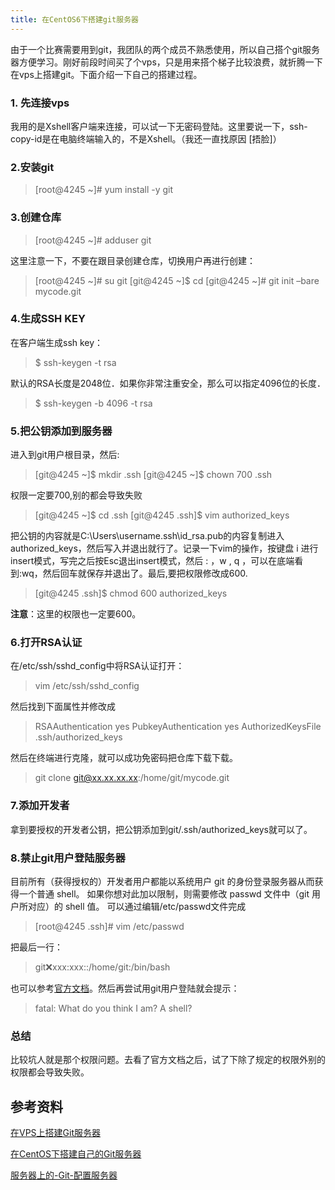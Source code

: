 ```yaml
---
title: 在CentOS6下搭建git服务器
---
```

由于一个比赛需要用到git，我团队的两个成员不熟悉使用，所以自己搭个git服务器方便学习。刚好前段时间买了个vps，只是用来搭个梯子比较浪费，就折腾一下在vps上搭建git。下面介绍一下自己的搭建过程。
### 1. 先连接vps ### 
我用的是Xshell客户端来连接，可以试一下无密码登陆。这里要说一下，ssh-copy-id是在电脑终端输入的，不是Xshell。（我还一直找原因 [捂脸]）
### 2.安装git ###
>[root@4245 ~]# yum install -y git

### 3.创建仓库 ###
>[root@4245 ~]# adduser git

这里注意一下，不要在跟目录创建仓库，切换用户再进行创建：
>[root@4245 ~]# su git
[git@4245 ~]$ cd
[git@4245 ~]# git init –bare mycode.git

### 4.生成SSH KEY ###
在客户端生成ssh key：
>$ ssh-keygen -t rsa

默认的RSA长度是2048位．如果你非常注重安全，那么可以指定4096位的长度．
>$ ssh-keygen -b 4096 -t rsa

### 5.把公钥添加到服务器 ###
进入到git用户根目录，然后:
>[git@4245 ~]$ mkdir .ssh
[git@4245 ~]$ chown 700 .ssh

权限一定要700,别的都会导致失败
>[git@4245 ~]$ cd .ssh
[git@4245 .ssh]$ vim authorized_keys

把公钥的内容就是C:\Users\username.ssh\id_rsa.pub的内容复制进入authorized_keys，然后写入并退出就行了。记录一下vim的操作，按键盘 i 进行insert模式，写完之后按Esc退出insert模式，然后 : ，w , q ，可以在底端看到:wq，然后回车就保存并退出了。最后,要把权限修改成600.
>[git@4245 .ssh]$ chmod 600 authorized_keys

**注意**：这里的权限也一定要600。
### 6.打开RSA认证 ###
在/etc/ssh/sshd_config中将RSA认证打开：
>vim /etc/ssh/sshd_config

然后找到下面属性并修改成
>RSAAuthentication yes
PubkeyAuthentication yes
AuthorizedKeysFile .ssh/authorized_keys

然后在终端进行克隆，就可以成功免密码把仓库下载下载。
>git clone git@xx.xx.xx.xx:/home/git/mycode.git

### 7.添加开发者 ###
拿到要授权的开发者公钥，把公钥添加到git/.ssh/authorized_keys就可以了。
### 8.禁止git用户登陆服务器 ###
目前所有（获得授权的）开发者用户都能以系统用户 git 的身份登录服务器从而获得一个普通 shell。 如果你想对此加以限制，则需要修改 passwd 文件中（git 用户所对应）的 shell 值。
可以通过编辑/etc/passwd文件完成
>[root@4245 .ssh]# vim /etc/passwd

把最后一行：
>git:x:xxx:xxx::/home/git:/bin/bash

也可以参考[官方文档](https://git-scm.com/book/zh/v2/%E6%9C%8D%E5%8A%A1%E5%99%A8%E4%B8%8A%E7%9A%84-Git-%E9%85%8D%E7%BD%AE%E6%9C%8D%E5%8A%A1%E5%99%A8)。然后再尝试用git用户登陆就会提示：
>fatal: What do you think I am? A shell?

### 总结 ###
比较坑人就是那个权限问题。去看了官方文档之后，试了下除了规定的权限外别的权限都会导致失败。

## 参考资料 ##
[在VPS上搭建Git服务器](http://liujinlongxa.com/2016/08/07/%E5%9C%A8VPS%E4%B8%8A%E6%90%AD%E5%BB%BAGit%E6%9C%8D%E5%8A%A1%E5%99%A8/)

[在CentOS下搭建自己的Git服务器](http://blog.csdn.net/wave_1102/article/details/47779401)

[服务器上的-Git-配置服务器](https://git-scm.com/book/zh/v2/%E6%9C%8D%E5%8A%A1%E5%99%A8%E4%B8%8A%E7%9A%84-Git-%E9%85%8D%E7%BD%AE%E6%9C%8D%E5%8A%A1%E5%99%A8)